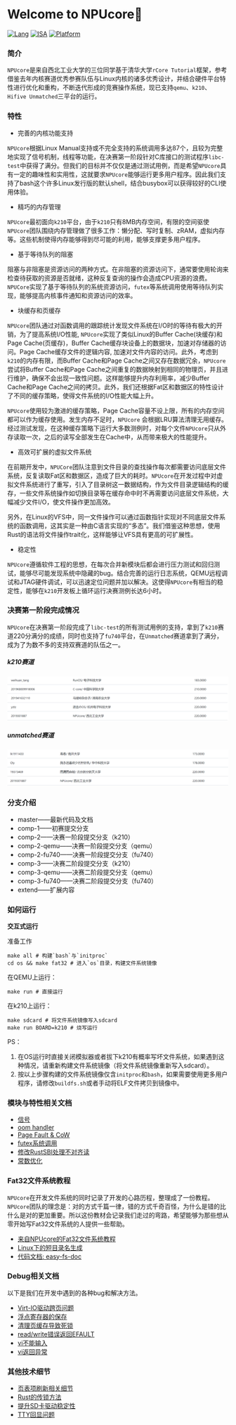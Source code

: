 # Welcome to NPUcore👋

[![Lang](https://img.shields.io/badge/Lang-Rust-green)](https://img.shields.io/badge/Lang-Rust-green) [![ISA](https://img.shields.io/badge/ISA-riscv64-yellowgreen)](https://img.shields.io/badge/ISA-riscv64-yellowgreen) [![Platform](https://img.shields.io/badge/Platform-Qemu%2c%20k210%20%26%20Hifive%20Unmatched-yellow)](https://img.shields.io/badge/Platform-Qemu%2c%20k210%20%26%20Hifive%20Unmatched-yellow)

### 简介

`NPUcore`是来自西北工业大学的三位同学基于清华大学`rCore Tutorial`框架，参考借鉴去年内核赛道优秀参赛队伍与Linux内核的诸多优秀设计，并结合硬件平台特性进行优化和重构，不断迭代形成的竞赛操作系统，现已支持`qemu`、`k210`、`Hifive Unmatched`三平台的运行。

### 特性

+ 完善的内核功能支持

`NPUcore`根据Linux Manual支持或不完全支持的系统调用多达87个，且较为完整地实现了信号机制，线程等功能，在决赛第一阶段针对C库接口的测试程序`libc-test`中获得了满分。但我们的目标并不仅仅是通过测试用例，而是希望`NPUcore`具有一定的趣味性和实用性，这就要求`NPUcore`能够运行更多用户程序。因此我们支持了bash这个许多Linux发行版的默认shell，结合busybox可以获得较好的CLI使用体验。

+ 精巧的内存管理

`NPUcore`最初面向`k210`平台，由于`k210`只有8MB内存空间，有限的空间驱使`NPUcore`团队围绕内存管理做了很多工作：懒分配、写时复制、zRAM，虚拟内存等。这些机制使得内存能够得到尽可能的利用，能够支撑更多用户程序。

+ 基于等待队列的阻塞

阻塞与非阻塞是资源访问的两种方式。在非阻塞的资源访问下，通常要使用轮询来检查待获取的资源是否就绪，这种反复查询的操作会造成CPU资源的浪费。`NPUCore`实现了基于等待队列的系统资源访问，`futex`等系统调用使用等待队列实现，能够提高内核事件通知和资源访问的效率。

+ 块缓存和页缓存

`NPUcore`团队通过对函数调用的跟踪统计发现文件系统在I/O时的等待有极大的开销，为了提高系统I/O性能, `NPUcore`实现了类似Linux的Buffer Cache(块缓存)和Page Cache(页缓存)，Buffer Cache缓存块设备上的数据块，加速对存储器的访问。Page Cache缓存文件的逻辑内容, 加速对文件内容的访问。此外，考虑到`k210`的内存有限，而Buffer Cache和Page Cache之间又存在数据冗余，`NPUcore`尝试将Buffer Cache和Page Cache之间重复的数据映射到相同的物理页，并且进行维护，确保不会出现一致性问题。这样能够提升内存利用率，减少Buffer Cache和Page Cache之间的拷贝。此外，我们还根据Fat区和数据区的特性设计了不同的缓存策略，使得文件系统的I/O性能大幅上升。

`NPUcore`使用较为激进的缓存策略，Page Cache容量不设上限，所有的内存空间都可以作为缓存使用。发生内存不足时，`NPUcore` 会根据LRU算法清理无用缓存。经过测试发现，在这种缓存策略下运行大多数测例时，对每个文件`NPUcore`只从外存读取一次，之后的读写全部发生在Cache中，从而带来极大的性能提升。

+ 高效可扩展的虚拟文件系统

在前期开发中，`NPUCore`团队注意到文件目录的查找操作每次都需要访问底层文件系统，反复读取Fat区和数据区，造成了巨大的耗时。`NPUcore`在开发过程中对虚拟文件系统进行了重写，引入了目录树这一数据结构，作为文件目录逻辑结构的缓存，一些文件系统操作如切换目录等在缓存命中时不再需要访问底层文件系统，大幅减少文件I/O，使文件操作更加高效。

另外，在Linux的VFS中，同一文件操作可以通过函数指针实现对不同底层文件系统的函数调用，这其实是一种由C语言实现的“多态”。我们借鉴这种思想，使用Rust的语法将文件操作trait化，这样能够让VFS具有更高的可扩展性。

+ 稳定性

`NPUcore`遵循软件工程的思想，在每次合并新模块后都会进行压力测试和回归测试，能够尽可能发现系统中隐藏的bug。结合完善的运行日志系统，QEMU远程调试和JTAG硬件调试，可以迅速定位问题并加以解决。这使得`NPUcore`有相当的稳定性，能够在`k210`开发板上循环运行决赛测例长达6小时。

### 决赛第一阶段完成情况

`NPUcore`在决赛第一阶段完成了`libc-test`的所有测试用例的支持，拿到了`k210`赛道220分满分的成绩，同时也支持了`fu740`平台，在`Unmatched`赛道拿到了满分，成为了为数不多的支持双赛道的队伍之一。

##### k210赛道

![k210](./Doc/pic/k210.png)
##### unmatched赛道

![unmatched](./Doc/pic/unmatched.png)

### 分支介绍

- master——最新代码及文档
- comp-1——初赛提交分支
- comp-2——决赛一阶段提交分支（k210）
- comp-2-qemu——决赛一阶段提交分支（qemu）
- comp-2-fu740——决赛一阶段提交分支（fu740）
- comp-3——决赛二阶段提交分支（k210）
- comp-3-qemu——决赛二阶段提交分支（qemu）
- comp-3-fu740——决赛二阶段提交分支（fu740）
- extend——扩展内容

### 如何运行

**交互式运行**

准备工作

````shell
make all # 构建`bash`与`initproc`
cd os && make fat32 # 进入`os`目录，构建文件系统镜像
````

在QEMU上运行：

````shell
make run # 直接运行
````

在k210上运行：

````shell
make sdcard # 将文件系统镜像写入sdcard
make run BOARD=k210 # 烧写运行
````

PS：

1. 在OS运行时直接关闭模拟器或者拔下k210有概率写坏文件系统，如果遇到这种情况，请重新构建文件系统镜像（将文件系统镜像重新写入sdcard）。
2. 按以上步骤构建的文件系统镜像仅含`initproc`和`bash`，如果需要使用更多用户程序，请修改`buildfs.sh`或者手动将ELF文件拷贝到镜像中。

### 模块与特性相关文档

+ [信号](./Doc/os/signal.md)
+ [oom handler](./Doc/os/oom.md)
+ [Page Fault & CoW](./Doc/mm/page_fault.md)
+ [futex系统调用](./Doc/task/futex.md)
+ [修改RustSBI处理不对齐读](./Doc/debug/rustsbi%E4%B8%8D%E5%AF%B9%E9%BD%90%E8%AF%BB.md)
+ [常数优化](./Doc/debug/常数优化相关方法.md)

### Fat32文件系统教程

`NPUcore`在开发文件系统的同时记录了开发的心路历程，整理成了一份教程。`NPUcore`团队的理念是：对的方式千篇一律，错的方式千奇百怪，为什么是错的比什么是对的更加重要。所以这份教材会记录我们走过的弯路，希望能够为那些想从零开始写Fat32文件系统的人提供一些帮助。

+ [来自NPUcore的Fat32文件系统教程](./Doc/fs/fat.md)
+ [Linux下的短目录名生成](./Doc/fs/Linux%E4%B8%8B%E7%9A%84%E7%9F%AD%E7%9B%AE%E5%BD%95%E5%90%8D%E7%94%9F%E6%88%90.md)
+ [代码文档: easy-fs-doc](./Doc/fs/easy-fs-doc.md)

### Debug相关文档

以下是我们在开发中遇到的各种bug和解决方法。

+ [Virt-IO驱动跨页问题](./Doc/debug/Virt-IO%E9%A9%B1%E5%8A%A8bug.md)
+ [浮点寄存器的保存](./Doc/debug/%E6%B5%AE%E7%82%B9%E5%AF%84%E5%AD%98%E5%99%A8bug.md)
+ [清理页缓存导致死锁](./Doc/debug/%E6%B8%85%E7%90%86%E9%A1%B5%E7%BC%93%E5%AD%98%E6%AD%BB%E9%94%81.md)
+ [read/write错误返回EFAULT](./Doc/debug/EFAULT技术细节.md)
+ [vi不能输入](./Doc/debug/vi不能输入bug.md)
+ [vi返回异常](./Doc/debug/vi返回异常bug.md)

### 其他技术细节

+ [页表项刷新相关细节](./Doc/debug/%E9%A1%B5%E8%A1%A8%E9%A1%B9%E5%88%B7%E6%96%B0%E7%9B%B8%E5%85%B3%E7%BB%86%E8%8A%82.md)
+ [Rust的传锁方法](./Doc/debug/Rust%E7%9A%84%E4%BC%A0%E9%94%81%E6%96%B9%E6%B3%95.md)
+ [提升SD卡驱动稳定性](./Doc/debug/sd%E5%8D%A1%E9%A9%B1%E5%8A%A8%E5%93%8D%E5%BA%94%E5%A4%B1%E8%B4%A5bug.md)
+ [TTY回显问题](./Doc/debug/TTY不回显bug.md)
